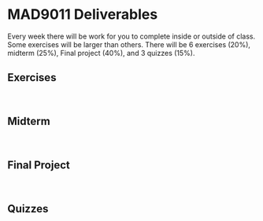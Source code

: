 # MAD9011 Deliverables

Every week there will be work for you to complete inside or outside of class. Some exercises will be larger than others. There will be 6 exercises (20%), midterm (25%), Final project (40%), and 3 quizzes (15%).

## Exercises <Badge type="error" text="20%" />

<br>

<Deliverable
  title="Exercise 1 — UI Banners"
  dueDate="Section 010: Tuesday September 10th @9:00pm"
  secondaryDueDate="Section 020: Tuesday September 10th @7:00pm"
  description="In this exercise, you'll use Photoshop Artboards to create a set of UI banners, focusing on consistency and adaptability across platforms. You'll also practice non-destructive editing techniques to maintain flexibility in your designs while keeping them visually cohesive."
  linkType="active"
  detailsLink="./exercises/ex-1.html"
/>

<Deliverable
  title="Exercise 2 — Photo Retouching"
  dueDate="Section 010: Tuesday September 17th @9:00pm"
  secondaryDueDate="Section 020: Tuesday September 17th @7:00pm"
  description="In this exercise, you'll apply the retouching techniques learned in class, emphasizing the importance of using non-destructive editing methods throughout the task."
  linkType="active"
  detailsLink="./exercises/ex-2.html"
/>

<Deliverable
  title="Exercise 3 — Logo Recreation"
  dueDate="Section 010: Tuesday September 24th @9:00pm"
    secondaryDueDate="Section 020: Tuesday September 24th @7:00pm"
  description="In this exercise, you'll learn how to use basic shapes for logo creation using simple shapes and then utilizing pathfinder tools and anchor point manipulation"
  linkType="active"
  detailsLink="./exercises/ex-3.html"
/>

<Deliverable
  title="Exercise 4 — Gradients in Nature"
  dueDate="Section 010: Tuesday October 1st @9:00pm"
    secondaryDueDate="Section 020: Tuesday October 1st @7:00pm"
  description="In this exercise, you will use Adobe Illustrator's gradient tools to transform a real-life landscape photograph into a vibrant, gradient-rich illustration, enhancing your skills in gradient techniques, color blending, and vector illustration. By tracing an actual photo, you'll learn to apply gradients effectively to convey depth, dimension, and natural color variations, resulting in a cohesive and visually appealing landscape design."
  linkType="paused"
  detailsLink="./exercises/ex-4.html"
/>

<Deliverable
  title="Exercise 5 — Creating Icons"
  dueDate="Section 010: Tuesday October 8th @9:00pm"
  secondaryDueDate="Section 020: Tuesday October 8th @7:00pm"
  description="In this exercise, you'll design a cohesive set of icons tailored for use in a mobile app, ensuring they harmonize in style and functionality."
  linkType="paused"
  detailsLink="./exercises/ex-5.html"
/>

<Deliverable
  title="Exercise 6 — Animated SVG"
  dueDate="Section 010: Sunday October 13th @11:59pm"
  secondaryDueDate="Section 020: Sunday October 13th @11:59pm"
  description="In this exercise, you'll create an engaging application loader using animated SVG in Adobe Illustrator, focusing on design aesthetics, clean export setup, and CSS-based animation styling."
  linkType="paused"
  detailsLink="./exercises/ex-6.html"
/>

## Midterm <Badge type="error" text="25%" />

<br>

<Deliverable
  title="Mobile Design Assets"
  dueDate="Section 010: October 15th @9:00pm & October 20th @11:59pm"
  secondaryDueDate="Section 020: October 15th @7:00pm & October 20th @11:59pm"
  description="For your midterm project, you'll craft a comprehensive suite of mobile design assets, encompassing everything from optimized images to bespoke icons, leveraging the capabilities of both Adobe Photoshop and Illustrator."
  linkType="paused"
  detailsLink="./assignments/midterm.html"
/>

## Final Project <Badge type="error" text="40%" />

<br>

<Deliverable
  title="Part 1: Low-fidelity Wireframes"
  dueDate="Section 010: Tuesday November 5th @7:00pm"
  secondaryDueDate="Section 020: Tuesday November 13th @5:00pm"
  description="In part 1 of your final project, you'll develop a series of low-fidelity wireframes, laying the foundational design blueprint for a mobile application."
  linkType="paused"
  detailsLink="./finalproject/part1.html"
/>

<Deliverable
  title="Part 2: Design System"
  dueDate="Section 010: Tuesday November 19th @7:00pm"
  secondaryDueDate="Section 020: Tuesday November 19th @5:00pm"
  description="In part 2 of your final project, you'll develop a mini design system, creating guidelines and standards for elements such as typography, color palettes, and UI components to ensure consistency and coherence in your design approach."
  linkType="paused"
  detailsLink="./finalproject/part2.html"
/>

<Deliverable
  title="Part 3: High-fidelity Wireframes"
  dueDate="Section 010: Tuesday November 26th @7:00pm"
  secondaryDueDate="Section 020: Tuesday November 26th @5:00pm"
  description="In part 3 of your final project, you'll elevate your mid-fidelity wireframes to high-fidelity by meticulously applying the principles and elements from your design system, ensuring a polished and detailed representation of your final design concept."
  linkType="paused"
  detailsLink="./finalproject/part3.html"
/>

<Deliverable
  title="Part 4: Interactive Visual Prototype"
  dueDate="Section 010: Tuesday December 3rd @9:00pm"
  secondaryDueDate="Section 020: Tuesday December 3rd @7:00pm"
  description="In part 4 of your final project, you'll bring your high-fidelity wireframes to life by integrating interactivity and animations, preparing them for a comprehensive user testing experience that closely simulates the final product."
  linkType="paused"
  detailsLink="./finalproject/part4.html"
/>

<Deliverable
  title="Part 5: Final Presentations"
  dueDate="Section 010: Tuesday December 10th @9:00pm"
  secondaryDueDate="Section 020: Tuesday December 10th @7:00pm"
  description="In part 5 of your final project, you'll showcase the culmination of your efforts from parts 1 to 4, including a comprehensive presentation and a live demonstration of your interactive prototype, highlighting the journey from initial concepts to the final interactive design."
  linkType="paused"
  detailsLink="./finalproject/part5.html"
/>

## Quizzes <Badge type="error" text="15%" />

<br>

<Deliverable
  title="Photoshop Quiz"
  dueDate="Section 010: Tuesday September 24th @9:00pm"
  secondaryDueDate="Section 020: Tuesday September 24th @7:00pm"
  linkType="disabled"
  description="Test your knowledge of the skills and techniques covered in the Photoshop portion of the course, encompassing everything from basic editing tools to advanced image manipulation"
/>

<Deliverable
title="Illustrator Quiz"
dueDate="Section 010: Tuesday October 8th @9:00pm"
secondaryDueDate="Section 020: Tuesday October 8th @7:00pm"
linkType="disabled"
description="Test your knowledge of the skills and techniques covered in the Illustrator portion of the course, encompassing everything from using the shape tool to creating icons."
/>

<Deliverable
  title="Figma Quiz"
  dueDate="Section 010: Tuesday December 3rd @9:00pm"
  secondaryDueDate="Section 020: Tuesday December 3rd @7:00pm"
  linkType="disabled"
  description="Test your knowledge of the skills and techniques covered in the Figma portion of the course, encompassing everything from using Figma to UI best practices"
/>

